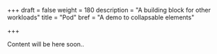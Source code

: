 +++
draft = false
weight = 180
description = "A building block for other workloads"
title = "Pod"
bref = "A demo to collapsable elements"

+++


Content will be here soon..